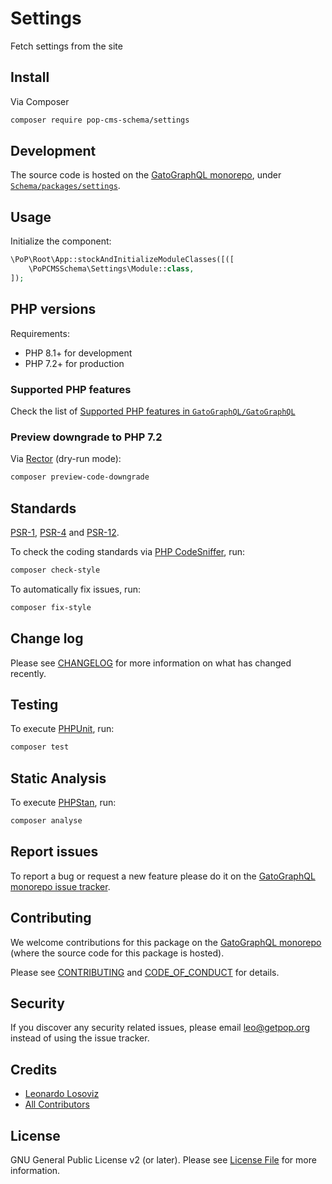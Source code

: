 # Settings

<!--
[![Build Status][ico-travis]][link-travis]
[![Quality Score][ico-code-quality]][link-code-quality]
[![Software License][ico-license]](LICENSE.md)
[![Latest Version on Packagist][ico-version]][link-packagist]
[![Coverage Status][ico-scrutinizer]][link-scrutinizer]
[![Total Downloads][ico-downloads]][link-downloads]
-->

Fetch settings from the site

## Install

Via Composer

``` bash
composer require pop-cms-schema/settings
```

## Development

The source code is hosted on the [GatoGraphQL monorepo](https://github.com/GatoGraphQL/GatoGraphQL), under [`Schema/packages/settings`](https://github.com/GatoGraphQL/GatoGraphQL/tree/master/layers/Schema/packages/settings).

## Usage

Initialize the component:

``` php
\PoP\Root\App::stockAndInitializeModuleClasses([([
    \PoPCMSSchema\Settings\Module::class,
]);
```

## PHP versions

Requirements:

- PHP 8.1+ for development
- PHP 7.2+ for production

### Supported PHP features

Check the list of [Supported PHP features in `GatoGraphQL/GatoGraphQL`](https://github.com/GatoGraphQL/GatoGraphQL/blob/master/docs/supported-php-features.md)

### Preview downgrade to PHP 7.2

Via [Rector](https://github.com/rectorphp/rector) (dry-run mode):

```bash
composer preview-code-downgrade
```

## Standards

[PSR-1](https://www.php-fig.org/psr/psr-1), [PSR-4](https://www.php-fig.org/psr/psr-4) and [PSR-12](https://www.php-fig.org/psr/psr-12).

To check the coding standards via [PHP CodeSniffer](https://github.com/squizlabs/PHP_CodeSniffer), run:

``` bash
composer check-style
```

To automatically fix issues, run:

``` bash
composer fix-style
```

## Change log

Please see [CHANGELOG](CHANGELOG.md) for more information on what has changed recently.

## Testing

To execute [PHPUnit](https://phpunit.de/), run:

``` bash
composer test
```

## Static Analysis

To execute [PHPStan](https://github.com/phpstan/phpstan), run:

``` bash
composer analyse
```

## Report issues

To report a bug or request a new feature please do it on the [GatoGraphQL monorepo issue tracker](https://github.com/GatoGraphQL/GatoGraphQL/issues).

## Contributing

We welcome contributions for this package on the [GatoGraphQL monorepo](https://github.com/GatoGraphQL/GatoGraphQL) (where the source code for this package is hosted).

Please see [CONTRIBUTING](CONTRIBUTING.md) and [CODE_OF_CONDUCT](CODE_OF_CONDUCT.md) for details.

## Security

If you discover any security related issues, please email leo@getpop.org instead of using the issue tracker.

## Credits

- [Leonardo Losoviz][link-author]
- [All Contributors][link-contributors]

## License

GNU General Public License v2 (or later). Please see [License File](LICENSE.md) for more information.

[ico-version]: https://img.shields.io/packagist/v/pop-cms-schema/settings.svg?style=flat-square
[ico-license]: https://img.shields.io/badge/license-GPLv2-brightgreen.svg?style=flat-square
[ico-travis]: https://img.shields.io/travis/pop-cms-schema/settings/master.svg?style=flat-square
[ico-scrutinizer]: https://img.shields.io/scrutinizer/coverage/g/pop-cms-schema/settings.svg?style=flat-square
[ico-code-quality]: https://img.shields.io/scrutinizer/g/pop-cms-schema/settings.svg?style=flat-square
[ico-downloads]: https://img.shields.io/packagist/dt/pop-cms-schema/settings.svg?style=flat-square

[link-packagist]: https://packagist.org/packages/pop-cms-schema/settings
[link-travis]: https://travis-ci.org/pop-cms-schema/settings
[link-scrutinizer]: https://scrutinizer-ci.com/g/pop-cms-schema/settings/code-structure
[link-code-quality]: https://scrutinizer-ci.com/g/pop-cms-schema/settings
[link-downloads]: https://packagist.org/packages/pop-cms-schema/settings
[link-author]: https://github.com/leoloso
[link-contributors]: ../../../../../../contributors
